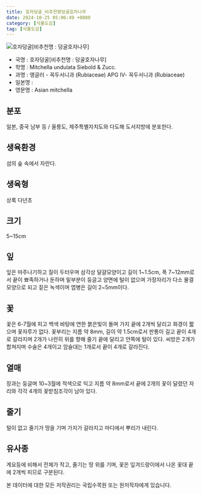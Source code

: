 ```yaml
---
title: 호자덩굴_비추천명덩굴호자나무
date: 2024-10-25 05:06:49 +0800
category: [식물도감]
tag: [식물도감]
---
```




![호자덩굴[비추천명 : 덩굴호자나무]](/fileUpload/plants/basic/Rubiaceae/Mitchella/18178/18178_1_th2.jpg)
- 국명 : 호자덩굴[비추천명 : 덩굴호자나무]
- 학명 : Mitchella undulata Siebold & Zucc.
- 과명 : 앵글러 - 꼭두서니과 (Rubiaceae) APG Ⅳ- 꼭두서니과 (Rubiaceae)
- 일본명 : 
- 영문명 : Asian mitchella


## 분포
일본, 중국 남부 등 / 울릉도, 제주특별자치도와 다도해 도서지방에 분포한다.
## 생육환경
섬의 숲 속에서 자란다.
## 생육형
상록 다년초
## 크기
5~15cm
## 잎
잎은 마주나기하고 질이 두터우며 삼각상 달걀모양이고 길이 1~1.5cm, 폭 7~12mm로서 끝이 뾰족하거나 둔하며 밑부분이 둥글고 양면에 털이 없으며 가장자리가 다소 물결모양으로 되고 짙은 녹색이며 엽병은 길이 2~5mm이다.
## 꽃
꽃은 6-7월에 피고 백색 바탕에 연한 붉은빛이 돌며 가지 끝에 2개씩 달리고 화경이 짧으며 꽃자루가 없다. 꽃부리는 지름 약 8mm, 길이 약 1.5cm로서 판통이 길고 끝이 4개로 갈라지며 2개가 나란히 위를 향해 줄기 끝에 달리고 안쪽에 털이 있다. 씨방은 2개가 합쳐지며 수술은 4개이고 암술대는 1개로서 끝이 4개로 갈라진다.
## 열매
장과는 둥글며 10~3월에 적색으로 익고 지름 약 8mm로서 끝에 2개의 꽃이 달렸던 자리와 각각 4개의 꽃받침조각이 남아 있다.
## 줄기
털이 없고 줄기가 땅을 기며 가지가 갈라지고 마디에서 뿌리가 내린다.
## 유사종
계요등에 비해서 전체가 작고, 줄기는 땅 위를 기며, 꽃은 잎겨드랑이에서 나온 꽃대 끝에 2개씩 피므로 구분된다.






본 데이터에 대한 모든 저작권리는 국립수목원 또는 원저작자에게 있습니다.
